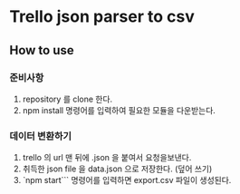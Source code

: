# Trello json parser to csv

## How to use

### 준비사항
1. repository 를 clone 한다.
2. npm install 명령어를 입력하여 필요한 모듈을 다운받는다.

### 데이터 변환하기
1. trello 의 url 맨 뒤에 .json 을 붙여서 요청을보낸다.
2. 취득한 json file 을 data.json 으로 저장한다. (덮어 쓰기)
3. `npm start``` 명령어를 입력하면 export.csv 파일이 생성된다.

